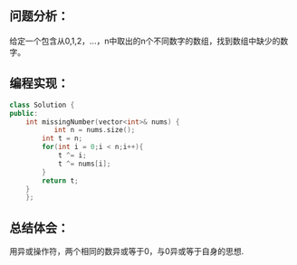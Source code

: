 ## 问题分析：
####
给定一个包含从0,1,2，...，n中取出的n个不同数字的数组，找到数组中缺少的数字。
## 编程实现：
```c++
class Solution {
public:
    int missingNumber(vector<int>& nums) {
           int n = nums.size();  
        int t = n;  
        for(int i = 0;i < n;i++){  
            t ^= i;  
            t ^= nums[i];  
        }  
        return t;  
    }  
    };
```
## 总结体会：
用异或操作符，两个相同的数异或等于0，与0异或等于自身的思想.
